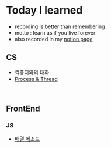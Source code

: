 # Today I learned

- recording is better than remembering
- motto : learn as if you live forever
- also recorded in my [notion page](https://www.notion.so/Today-I-Learned-fa7ed9a83a5e4f598fce67541c3b2cf2)
  <br>

## CS

- [컴퓨터와의 대화](https://github.com/hayoung-jeremy/TIL/blob/main/CS/computer_lang.md)
- [Process & Thread](https://github.com/hayoung-jeremy/TIL/blob/main/CS/process_thread.md)

<br>

## FrontEnd

### JS

- [배열 메소드](https://github.com/hayoung-jeremy/TIL/blob/main/frontend/JS/array_method.md)
